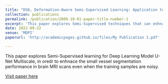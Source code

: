 ```yaml
---
title: "DS6, Deformation-Aware Semi-Supervised Learning: Application to Small Vessel Segmentation with Noisy Training Data"
collection: publications
permalink: /publication/2009-10-01-paper-title-number-1
excerpt: 'This paper explores Semi-Supervised techniques that can enhnace the small vessel segmentation in brain MRI scans'
date: 2022-09-22
venue: 'MDPI'
paperurl: 'http://academicpages.github.io/files/My Publication 1.pdf'

---
```

This paper explores Semi-Supervised learning for Deep Learning Model U-Net Multiscale, in oredr to enhnace the small vessel segmentation performance in brain MRI scans even when the training samples are noisy.

[Visit paper here](https://www.mdpi.com/1844746)
